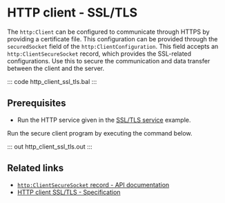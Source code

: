 # HTTP client - SSL/TLS

The `http:Client` can be configured to communicate through HTTPS by providing a certificate file. This configuration can be provided through the `securedSocket` field of the `http:ClientConfiguration`. This field accepts an `http:ClientSecureSocket` record, which provides the SSL-related configurations. Use this to secure the communication and data transfer between the client and the server.

::: code http_client_ssl_tls.bal :::

## Prerequisites
- Run the HTTP service given in the [SSL/TLS service](/learn/by-example/http-service-ssl-tls/) example.

Run the secure client program by executing the command below.

::: out http_client_ssl_tls.out :::

## Related links
- [`http:ClientSecureSocket` record - API documentation](https://lib.ballerina.io/ballerina/http/latest/records/ClientSecureSocket)
- [HTTP client SSL/TLS - Specification](/spec/http/#923-client---ssltls)
